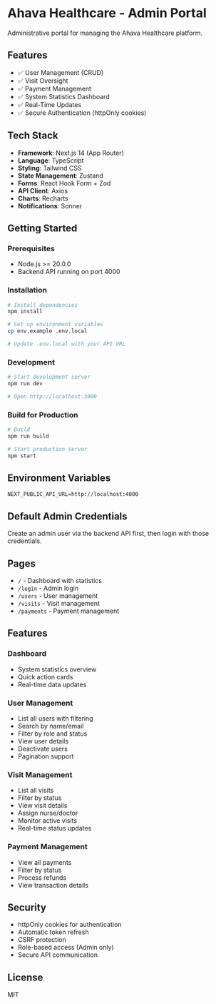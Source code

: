 # Ahava Healthcare - Admin Portal

Administrative portal for managing the Ahava Healthcare platform.

## Features

- ✅ User Management (CRUD)
- ✅ Visit Oversight
- ✅ Payment Management
- ✅ System Statistics Dashboard
- ✅ Real-Time Updates
- ✅ Secure Authentication (httpOnly cookies)

## Tech Stack

- **Framework**: Next.js 14 (App Router)
- **Language**: TypeScript
- **Styling**: Tailwind CSS
- **State Management**: Zustand
- **Forms**: React Hook Form + Zod
- **API Client**: Axios
- **Charts**: Recharts
- **Notifications**: Sonner

## Getting Started

### Prerequisites

- Node.js >= 20.0.0
- Backend API running on port 4000

### Installation

```bash
# Install dependencies
npm install

# Set up environment variables
cp env.example .env.local

# Update .env.local with your API URL
```

### Development

```bash
# Start development server
npm run dev

# Open http://localhost:3000
```

### Build for Production

```bash
# Build
npm run build

# Start production server
npm start
```

## Environment Variables

```env
NEXT_PUBLIC_API_URL=http://localhost:4000
```

## Default Admin Credentials

Create an admin user via the backend API first, then login with those credentials.

## Pages

- `/` - Dashboard with statistics
- `/login` - Admin login
- `/users` - User management
- `/visits` - Visit management
- `/payments` - Payment management

## Features

### Dashboard
- System statistics overview
- Quick action cards
- Real-time data updates

### User Management
- List all users with filtering
- Search by name/email
- Filter by role and status
- View user details
- Deactivate users
- Pagination support

### Visit Management
- List all visits
- Filter by status
- View visit details
- Assign nurse/doctor
- Monitor active visits
- Real-time status updates

### Payment Management
- View all payments
- Filter by status
- Process refunds
- View transaction details

## Security

- httpOnly cookies for authentication
- Automatic token refresh
- CSRF protection
- Role-based access (Admin only)
- Secure API communication

## License

MIT


